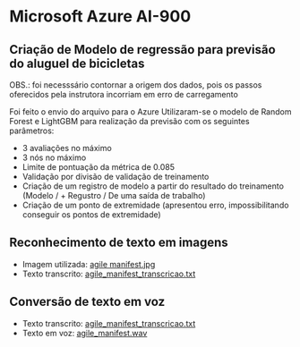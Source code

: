 # Microsoft Azure AI-900

## Criação de Modelo de regressão para previsão do aluguel de bicicletas
OBS.: foi necesssário contornar a origem dos dados, pois os passos oferecidos pela instrutora incorriam em erro de carregamento

Foi feito o envio do arquivo para o Azure
Utilizaram-se o modelo de Random Forest e LightGBM para realização da previsão com os seguintes parâmetros:
- 3 avaliações no máximo
- 3 nós no máximo
- Limite de pontuação da métrica de 0.085
- Validação por divisão de validação de treinamento
- Criação de um registro de modelo a partir do resultado do treinamento (Modelo / + Regustro / De uma saída de trabalho)
- Criação de um ponto de extremidade (apresentou erro, impossibilitando conseguir os pontos de extremidade)

## Reconhecimento de texto em imagens
- Imagem utilizada: [agile manifest.jpg](https://github.com/quintinomedeiros/ms_azure_ai_900/blob/main/agile_manifest.jpg)
- Texto transcrito: [agile_manifest_transcricao.txt](https://github.com/quintinomedeiros/ms_azure_ai_900/blob/main/agile_manifest_transcricao.txt)

## Conversão de texto em voz
- Texto transcrito: [agile_manifest_transcricao.txt](https://github.com/quintinomedeiros/ms_azure_ai_900/blob/main/agile_manifest_transcricao.txt)
- Texto em voz: [agile_manifest.wav](https://github.com/quintinomedeiros/ms_azure_ai_900/blob/main/agile_manifesto.wav)
